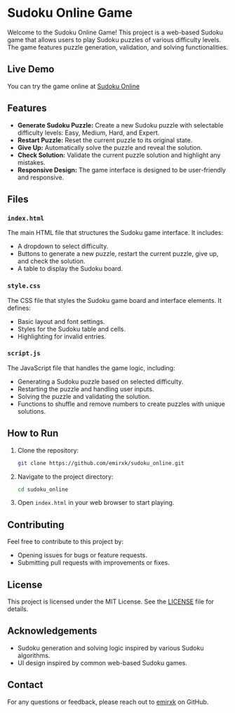 # Sudoku Online Game

Welcome to the Sudoku Online Game! This project is a web-based Sudoku game that allows users to play Sudoku puzzles of various difficulty levels. The game features puzzle generation, validation, and solving functionalities.

## Live Demo

You can try the game online at <a href="https://emirxk.github.io/sudoku_online" target="_blank" rel="noopener">Sudoku Online</a>

## Features

- **Generate Sudoku Puzzle:** Create a new Sudoku puzzle with selectable difficulty levels: Easy, Medium, Hard, and Expert.
- **Restart Puzzle:** Reset the current puzzle to its original state.
- **Give Up:** Automatically solve the puzzle and reveal the solution.
- **Check Solution:** Validate the current puzzle solution and highlight any mistakes.
- **Responsive Design:** The game interface is designed to be user-friendly and responsive.

## Files

### `index.html`

The main HTML file that structures the Sudoku game interface. It includes:
- A dropdown to select difficulty.
- Buttons to generate a new puzzle, restart the current puzzle, give up, and check the solution.
- A table to display the Sudoku board.

### `style.css`

The CSS file that styles the Sudoku game board and interface elements. It defines:
- Basic layout and font settings.
- Styles for the Sudoku table and cells.
- Highlighting for invalid entries.

### `script.js`

The JavaScript file that handles the game logic, including:
- Generating a Sudoku puzzle based on selected difficulty.
- Restarting the puzzle and handling user inputs.
- Solving the puzzle and validating the solution.
- Functions to shuffle and remove numbers to create puzzles with unique solutions.

## How to Run

1. Clone the repository:
    ```bash
    git clone https://github.com/emirxk/sudoku_online.git
    ```

2. Navigate to the project directory:
    ```bash
    cd sudoku_online
    ```

3. Open `index.html` in your web browser to start playing.

## Contributing

Feel free to contribute to this project by:
- Opening issues for bugs or feature requests.
- Submitting pull requests with improvements or fixes.

## License

This project is licensed under the MIT License. See the [LICENSE](LICENSE) file for details.

## Acknowledgements

- Sudoku generation and solving logic inspired by various Sudoku algorithms.
- UI design inspired by common web-based Sudoku games.

## Contact

For any questions or feedback, please reach out to [emirxk](https://github.com/emirxk) on GitHub.

